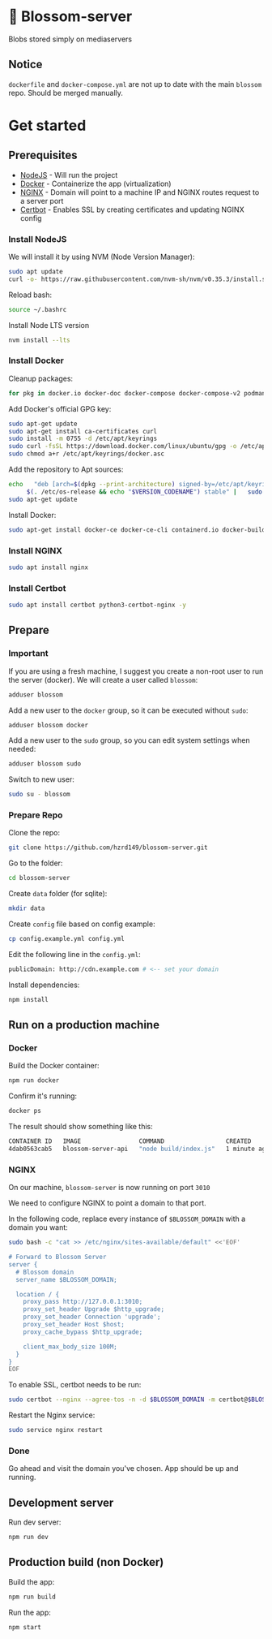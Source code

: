 # 🌸 Blossom-server

Blobs stored simply on mediaservers

## Notice

`dockerfile` and `docker-compose.yml` are not up to date with the main `blossom` repo. Should be merged manually.

# Get started

## Prerequisites

- [NodeJS](https://nodejs.org/en) - Will run the project
- [Docker](https://www.docker.com/) - Containerize the app (virtualization)
- [NGINX](https://www.nginx.com/) - Domain will point to a machine IP and NGINX routes request to a server port
- [Certbot](https://certbot.eff.org) - Enables SSL by creating certificates and updating NGINX config

### Install NodeJS

We will install it by using NVM (Node Version Manager):
```sh
sudo apt update
curl -o- https://raw.githubusercontent.com/nvm-sh/nvm/v0.35.3/install.sh | bash
```

Reload bash:

```sh
source ~/.bashrc 
```

Install Node LTS version
```sh
nvm install --lts
```

### Install Docker

Cleanup packages:

```sh
for pkg in docker.io docker-doc docker-compose docker-compose-v2 podman-docker containerd runc; do sudo apt-get remove $pkg; done
```

Add Docker's official GPG key:

```sh
sudo apt-get update
sudo apt-get install ca-certificates curl
sudo install -m 0755 -d /etc/apt/keyrings
sudo curl -fsSL https://download.docker.com/linux/ubuntu/gpg -o /etc/apt/keyrings/docker.asc
sudo chmod a+r /etc/apt/keyrings/docker.asc
```

Add the repository to Apt sources:

```sh
echo   "deb [arch=$(dpkg --print-architecture) signed-by=/etc/apt/keyrings/docker.asc] https://download.docker.com/linux/ubuntu \
     $(. /etc/os-release && echo "$VERSION_CODENAME") stable" |   sudo tee /etc/apt/sources.list.d/docker.list > /dev/null
sudo apt-get update
```

Install Docker:

```sh
sudo apt-get install docker-ce docker-ce-cli containerd.io docker-buildx-plugin docker-compose-plugin
```

### Install NGINX

```sh
sudo apt install nginx
```

### Install Certbot
```sh
sudo apt install certbot python3-certbot-nginx -y
```

## Prepare

### Important

If you are using a fresh machine, I suggest you create a non-root user to run the server (docker). We will create a user called `blossom`:

```sh
adduser blossom
```

Add a new user to the `docker` group, so it can be executed without `sudo`:
```sh
adduser blossom docker
```

Add a new user to the `sudo` group, so you can edit system settings when needed:
```sh
adduser blossom sudo
```

Switch to new user:
```sh
sudo su - blossom
```

### Prepare Repo

Clone the repo:

```sh
git clone https://github.com/hzrd149/blossom-server.git
```

Go to the folder:
```sh
cd blossom-server
```

Create `data` folder (for sqlite):
```sh
mkdir data
```

Create `config` file based on config example:
```sh
cp config.example.yml config.yml
```

Edit the following line in the `config.yml`:
```sh
publicDomain: http://cdn.example.com # <-- set your domain
```

Install dependencies:
```sh
npm install
```

## Run on a production machine

### Docker

Build the Docker container:
```sh
npm run docker
```

Confirm it's running:

```sh
docker ps
```

The result should show something like this:

```sh
CONTAINER ID   IMAGE                COMMAND                 CREATED       STATUS       PORTS                      NAMES
4dab0563cab5   blossom-server-api   "node build/index.js"   1 minute ago   Up 1 minute ago   127.0.0.1:3010->3000/tcp   blossom-api
```

### NGINX

On our machine, `blossom-server` is now running on port `3010`

We need to configure NGINX to point a domain to that port.

In the following code, replace every instance of `$BLOSSOM_DOMAIN` with a domain you want:

```sh
sudo bash -c "cat >> /etc/nginx/sites-available/default" <<'EOF'

# Forward to Blossom Server
server {
  # Blossom domain
  server_name $BLOSSOM_DOMAIN;

  location / {
    proxy_pass http://127.0.0.1:3010;
    proxy_set_header Upgrade $http_upgrade;
    proxy_set_header Connection 'upgrade';
    proxy_set_header Host $host;
    proxy_cache_bypass $http_upgrade;

    client_max_body_size 100M;
  }
}
EOF
```

To enable SSL, certbot needs to be run:

```sh
sudo certbot --nginx --agree-tos -n -d $BLOSSOM_DOMAIN -m certbot@$BLOSSOM_DOMAIN
```

Restart the Nginx service:

```sh
sudo service nginx restart
```

### Done

Go ahead and visit the domain you've chosen. App should be up and running.

## Development server

Run dev server:
```sh
npm run dev
```

## Production build (non Docker)

Build the app:
```sh
npm run build
```

Run the app:
```sh
npm start
```
